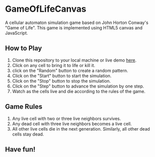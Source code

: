 # GameOfLifeCanvas

A cellular automaton simulation game based on John Horton Conway's "Game of Life". This game is implemented using HTML5 canvas and JavaScript.

## How to Play

1. Clone this repository to your local machine or live demo [here](https://azaone.github.io/GameOfLifeCanvas/).
2. Click on any cell to bring it to life or kill it.
3. click on the "Random" button to create a random pattern.
4. Click on the "Start" button to start the simulation.
5. Click on the "Stop" button to stop the simulation.
6. Click on the "Step" button to advance the simulation by one step.
7. Watch as the cells live and die according to the rules of the game.

## Game Rules

1. Any live cell with two or three live neighbors survives.
2. Any dead cell with three live neighbors becomes a live cell.
3. All other live cells die in the next generation. Similarly, all other dead cells stay dead.

## Have fun!